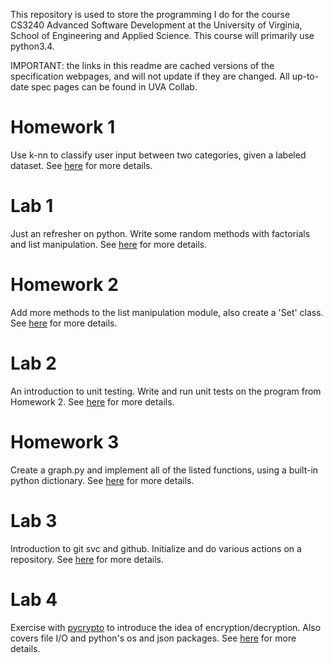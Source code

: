 This repository is used to store the programming I do for the course CS3240 Advanced Software Development at the University of Virginia, School of Engineering and Applied Science. This course will primarily use python3.4.

IMPORTANT: the links in this readme are cached versions of the specification webpages, and will not update if they are changed. All up-to-date spec pages can be found in UVA Collab.

# Homework 1
Use k-nn to classify user input between two categories, given a labeled dataset. See [here](https://rawgit.com/Karavis/CS3240/master/hw1/CS3240_%20HW1.html) for more details.

# Lab 1
Just an refresher on python. Write some random methods with factorials and list manipulation. See [here](https://rawgit.com/Karavis/CS3240/master/lab1/CS3240Lab1.html) for more details.

# Homework 2
Add more methods to the list manipulation module, also create a 'Set' class. See [here](https://rawgit.com/Karavis/CS3240/master/hw2/CS3240Hw2.html) for more details.

# Lab 2
An introduction to unit testing. Write and run unit tests on the program from Homework 2. See [here](https://rawgit.com/Karavis/CS3240/master/lab2/CS3240Lab2.html) for more details.

# Homework 3
Create a graph.py and implement all of the listed functions, using a built-in python dictionary. See [here](https://rawgit.com/Karavis/CS3240/master/hw3/CS3240Hw3.html) for more details.

# Lab 3
Introduction to git svc and github. Initialize and do various actions on a repository. See [here](https://rawgit.com/Karavis/CS3240/master/lab3/CS3240Lab3.html) for more details.

# Lab 4
Exercise with [pycrypto](https://pypi.python.org/pypi/pycrypto) to introduce the idea of encryption/decryption. Also covers file I/O and python's os and json packages. See [here](https://rawgit.com/Karavis/CS3240/master/lab4/CS3240Lab4.html) for more details.
